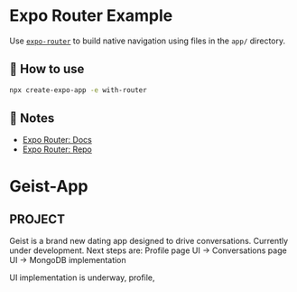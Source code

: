 # Expo Router Example

Use [`expo-router`](https://expo.github.io/router) to build native navigation using files in the `app/` directory.

## 🚀 How to use

```sh
npx create-expo-app -e with-router
```

## 📝 Notes

- [Expo Router: Docs](https://expo.github.io/router)
- [Expo Router: Repo](https://github.com/expo/router)

# Geist-App

## PROJECT

Geist is a brand new dating app designed to drive conversations. Currently under development. Next steps are: Profile page UI -> Conversations page UI -> MongoDB implementation

UI implementation is underway, profile,
